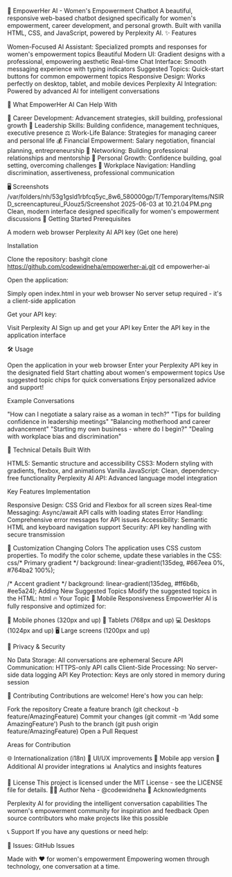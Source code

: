 💪 EmpowerHer AI - Women's Empowerment Chatbot
A beautiful, responsive web-based chatbot designed specifically for women's empowerment, career development, and personal growth. Built with vanilla HTML, CSS, and JavaScript, powered by Perplexity AI.
✨ Features

Women-Focused AI Assistant: Specialized prompts and responses for women's empowerment topics
Beautiful Modern UI: Gradient designs with a professional, empowering aesthetic
Real-time Chat Interface: Smooth messaging experience with typing indicators
Suggested Topics: Quick-start buttons for common empowerment topics
Responsive Design: Works perfectly on desktop, tablet, and mobile devices
Perplexity AI Integration: Powered by advanced AI for intelligent conversations

🎯 What EmpowerHer AI Can Help With

💼 Career Development: Advancement strategies, skill building, professional growth
👑 Leadership Skills: Building confidence, management techniques, executive presence
⚖️ Work-Life Balance: Strategies for managing career and personal life
💰 Financial Empowerment: Salary negotiation, financial planning, entrepreneurship
🤝 Networking: Building professional relationships and mentorship
🚀 Personal Growth: Confidence building, goal setting, overcoming challenges
💪 Workplace Navigation: Handling discrimination, assertiveness, professional communication

🖥️ Screenshots
/var/folders/nh/53g1gsld1rbfcq5yc_8w6_580000gp/T/TemporaryItems/NSIRD_screencaptureui_PJouz5/Screenshot 2025-06-03 at 10.21.04 PM.png
Clean, modern interface designed specifically for women's empowerment discussions
🚀 Getting Started
Prerequisites

A modern web browser
Perplexity AI API key (Get one here)

Installation

Clone the repository:
bashgit clone https://github.com/codewidneha/empowerher-ai.git
cd empowerher-ai

Open the application:

Simply open index.html in your web browser
No server setup required - it's a client-side application


Get your API key:

Visit Perplexity AI
Sign up and get your API key
Enter the API key in the application interface



🛠️ Usage

Open the application in your web browser
Enter your Perplexity API key in the designated field
Start chatting about women's empowerment topics
Use suggested topic chips for quick conversations
Enjoy personalized advice and support!

Example Conversations

"How can I negotiate a salary raise as a woman in tech?"
"Tips for building confidence in leadership meetings"
"Balancing motherhood and career advancement"
"Starting my own business - where do I begin?"
"Dealing with workplace bias and discrimination"

🔧 Technical Details
Built With

HTML5: Semantic structure and accessibility
CSS3: Modern styling with gradients, flexbox, and animations
Vanilla JavaScript: Clean, dependency-free functionality
Perplexity AI API: Advanced language model integration

Key Features Implementation

Responsive Design: CSS Grid and Flexbox for all screen sizes
Real-time Messaging: Async/await API calls with loading states
Error Handling: Comprehensive error messages for API issues
Accessibility: Semantic HTML and keyboard navigation support
Security: API key handling with secure transmission

🎨 Customization
Changing Colors
The application uses CSS custom properties. To modify the color scheme, update these variables in the CSS:
css/* Primary gradient */
background: linear-gradient(135deg, #667eea 0%, #764ba2 100%);

/* Accent gradient */
background: linear-gradient(135deg, #ff6b6b, #ee5a24);
Adding New Suggested Topics
Modify the suggested topics in the HTML:
html<span class="topic-chip" onclick="sendSuggestedMessage('Your new topic')">
    🔥 Your Topic
</span>
📱 Mobile Responsiveness
EmpowerHer AI is fully responsive and optimized for:

📱 Mobile phones (320px and up)
📱 Tablets (768px and up)
💻 Desktops (1024px and up)
🖥️ Large screens (1200px and up)

🔐 Privacy & Security

No Data Storage: All conversations are ephemeral
Secure API Communication: HTTPS-only API calls
Client-Side Processing: No server-side data logging
API Key Protection: Keys are only stored in memory during session

🤝 Contributing
Contributions are welcome! Here's how you can help:

Fork the repository
Create a feature branch (git checkout -b feature/AmazingFeature)
Commit your changes (git commit -m 'Add some AmazingFeature')
Push to the branch (git push origin feature/AmazingFeature)
Open a Pull Request

Areas for Contribution

🌐 Internationalization (i18n)
🎨 UI/UX improvements
📱 Mobile app version
🔌 Additional AI provider integrations
📊 Analytics and insights features

📄 License
This project is licensed under the MIT License - see the LICENSE file for details.
👩‍💻 Author
Neha - @codewidneha
🙏 Acknowledgments

Perplexity AI for providing the intelligent conversation capabilities
The women's empowerment community for inspiration and feedback
Open source contributors who make projects like this possible

📞 Support
If you have any questions or need help:

🐛 Issues: GitHub Issues



Made with ❤️ for women's empowerment
Empowering women through technology, one conversation at a time.